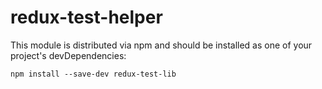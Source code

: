 # redux-test-helper

This module is distributed via npm and should be installed as one of your project's devDependencies:

```npm install --save-dev redux-test-lib```
